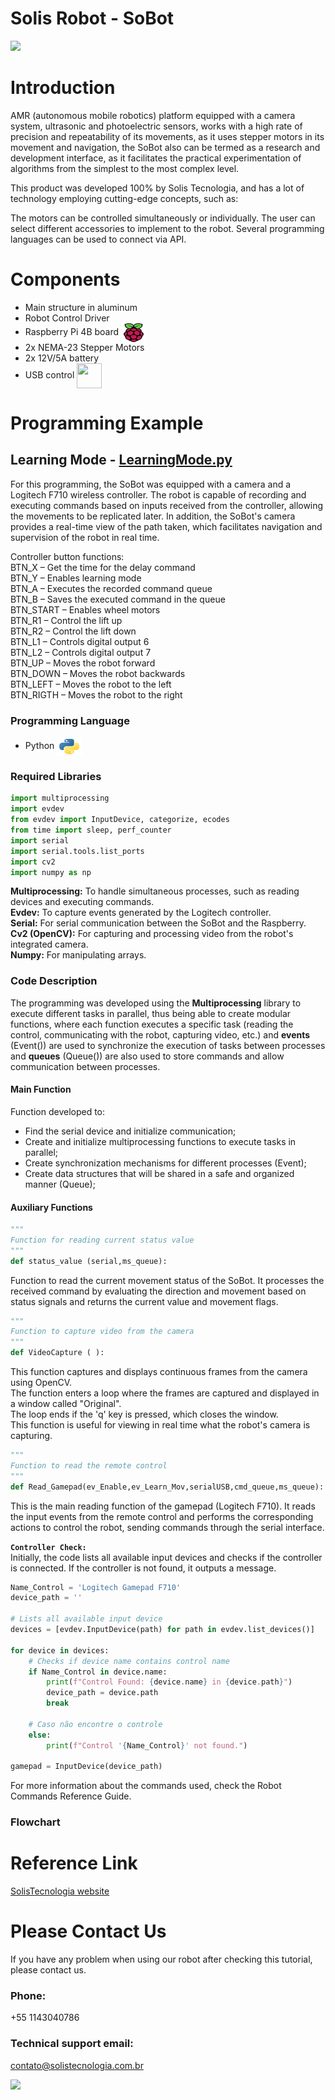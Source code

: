 # Solis Robot - SoBot
![](https://github.com/SolisTecnologia/SoBot-Learning-Mode/blob/master/png/SoBotControlF710.png)
# Introduction

AMR (autonomous mobile robotics) platform equipped with a camera system, ultrasonic and photoelectric sensors, works with a high rate of precision and repeatability of its movements, as it uses stepper motors in its movement and navigation, the SoBot also can be termed as a research and development interface, as it facilitates the practical experimentation of algorithms from the simplest to the most complex level.

This product was developed 100% by Solis Tecnologia, and has a lot of technology employing cutting-edge concepts, such as:

The motors can be controlled simultaneously or individually.
The user can select different accessories to implement to the robot.
Several programming languages can be used to connect via API.

# Components

* Main structure in aluminum
* Robot Control Driver
* Raspberry Pi 4B board <img align="center" height="30" width="40" src="https://github.com/devicons/devicon/blob/master/icons/raspberrypi/raspberrypi-original.svg">
* 2x NEMA-23 Stepper Motors
* 2x 12V/5A battery
* USB control  <img align="center" height="40" width="40" src="https://github.com/SolisTecnologia/SoBot-USB-Control/blob/master/png/control.png">

# Programming Example
## Learning Mode - [LearningMode.py](https://github.com/SolisTecnologia/SoBot-Learning-Mode/blob/master/LearningMode.py)

For this programming, the SoBot was equipped with a camera and a Logitech F710 wireless controller. The robot is capable of recording and executing commands based on inputs received from the controller, allowing the movements to be replicated later. In addition, the SoBot's camera provides a real-time view of the path taken, which facilitates navigation and supervision of the robot in real time.

Controller button functions:  
    BTN_X – Get the time for the delay command  
    BTN_Y – Enables learning mode  
    BTN_A – Executes the recorded command queue  
    BTN_B – Saves the executed command in the queue  
    BTN_START – Enables wheel motors  
    BTN_R1 – Control the lift up  
    BTN_R2 – Control the lift down  
    BTN_L1 – Controls digital output 6  
    BTN_L2 – Controls digital output 7  
    BTN_UP – Moves the robot forward  
    BTN_DOWN – Moves the robot backwards  
    BTN_LEFT – Moves the robot to the left  
    BTN_RIGTH – Moves the robot to the right  
  

### Programming Language

* Python  <img align="center" height="30" width="40" src="https://raw.githubusercontent.com/devicons/devicon/master/icons/python/python-original.svg">

### Required Libraries

~~~python
import multiprocessing
import evdev
from evdev import InputDevice, categorize, ecodes
from time import sleep, perf_counter
import serial
import serial.tools.list_ports
import cv2
import numpy as np
~~~

**Multiprocessing:** To handle simultaneous processes, such as reading devices and executing commands.  
**Evdev:** To capture events generated by the Logitech controller.  
**Serial:** For serial communication between the SoBot and the Raspberry.  
**Cv2 (OpenCV):** For capturing and processing video from the robot's integrated camera.  
**Numpy:** For manipulating arrays.  

### Code Description

The programming was developed using the **Multiprocessing** library to execute different tasks in parallel, thus being able to create modular functions, where each function executes a specific task (reading the control, communicating with the robot, capturing video, etc.) and **events** (Event()) are used to synchronize the execution of tasks between processes and **queues** (Queue()) are also used to store commands and allow communication between processes.

#### Main Function

Function developed to:
* Find the serial device and initialize communication;
* Create and initialize multiprocessing functions to execute tasks in parallel;
* Create synchronization mechanisms for different processes (Event);
* Create data structures that will be shared in a safe and organized manner (Queue);


#### Auxiliary Functions
~~~python
"""
Function for reading current status value
"""
def status_value (serial,ms_queue):
~~~

Function to read the current movement status of the SoBot. It processes the received command by evaluating the direction and movement based on status signals and returns the current value and movement flags.  


~~~python
"""
Function to capture video from the camera
"""
def VideoCapture ( ):
~~~

This function captures and displays continuous frames from the camera using OpenCV.  
The function enters a loop where the frames are captured and displayed in a window called "Original".  
The loop ends if the 'q' key is pressed, which closes the window.  
This function is useful for viewing in real time what the robot's camera is capturing.  

~~~python
"""
Function to read the remote control
"""
def Read_Gamepad(ev_Enable,ev_Learn_Mov,serialUSB,cmd_queue,ms_queue):
~~~

This is the main reading function of the gamepad (Logitech F710). It reads the input events from the remote control and performs the corresponding actions to control the robot, sending commands through the serial interface.

**`Controller Check:`**  
Initially, the code lists all available input devices and checks if the controller is connected. If the controller is not found, it outputs a message.

~~~python
Name_Control = 'Logitech Gamepad F710'
device_path = ''

# Lists all available input device
devices = [evdev.InputDevice(path) for path in evdev.list_devices()]

for device in devices:
    # Checks if device name contains control name
    if Name_Control in device.name:
        print(f"Control Found: {device.name} in {device.path}")
        device_path = device.path
        break

    # Caso não encontre o controle
    else:
        print(f"Control '{Name_Control}' not found.")

gamepad = InputDevice(device_path)
~~~

For more information about the commands used, check the Robot Commands Reference Guide.

### Flowchart
  
  
  
# Reference Link
[SolisTecnologia website](https://solistecnologia.com/produtos/robotsingle)

# Please Contact Us
If you have any problem when using our robot after checking this tutorial, please contact us.

### Phone:
+55 1143040786

### Technical support email: 
contato@solistecnologia.com.br

![](https://github.com/SolisTecnologia/SoBot-USB-Control/blob/master/png/logo.png)